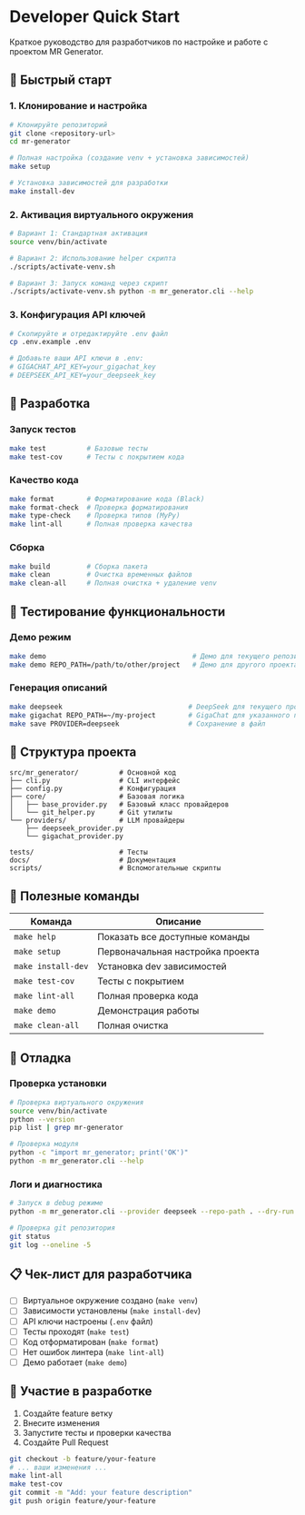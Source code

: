 # Developer Quick Start

Краткое руководство для разработчиков по настройке и работе с проектом MR Generator.

## 🚀 Быстрый старт

### 1. Клонирование и настройка

```bash
# Клонируйте репозиторий
git clone <repository-url>
cd mr-generator

# Полная настройка (создание venv + установка зависимостей)
make setup

# Установка зависимостей для разработки
make install-dev
```

### 2. Активация виртуального окружения

```bash
# Вариант 1: Стандартная активация
source venv/bin/activate

# Вариант 2: Использование helper скрипта
./scripts/activate-venv.sh

# Вариант 3: Запуск команд через скрипт
./scripts/activate-venv.sh python -m mr_generator.cli --help
```

### 3. Конфигурация API ключей

```bash
# Скопируйте и отредактируйте .env файл
cp .env.example .env

# Добавьте ваши API ключи в .env:
# GIGACHAT_API_KEY=your_gigachat_key
# DEEPSEEK_API_KEY=your_deepseek_key
```

## 🧪 Разработка

### Запуск тестов

```bash
make test          # Базовые тесты
make test-cov      # Тесты с покрытием кода
```

### Качество кода

```bash
make format        # Форматирование кода (Black)
make format-check  # Проверка форматирования
make type-check    # Проверка типов (MyPy)
make lint-all      # Полная проверка качества
```

### Сборка

```bash
make build         # Сборка пакета
make clean         # Очистка временных файлов
make clean-all     # Полная очистка + удаление venv
```

## 🎯 Тестирование функциональности

### Демо режим

```bash
make demo                                    # Демо для текущего репозитория
make demo REPO_PATH=/path/to/other/project   # Демо для другого проекта
```

### Генерация описаний

```bash
make deepseek                               # DeepSeek для текущего проекта
make gigachat REPO_PATH=~/my-project        # GigaChat для указанного проекта
make save PROVIDER=deepseek                 # Сохранение в файл
```

## 📁 Структура проекта

```
src/mr_generator/          # Основной код
├── cli.py                 # CLI интерфейс
├── config.py              # Конфигурация
├── core/                  # Базовая логика
│   ├── base_provider.py   # Базовый класс провайдеров
│   └── git_helper.py      # Git утилиты
└── providers/             # LLM провайдеры
    ├── deepseek_provider.py
    └── gigachat_provider.py

tests/                     # Тесты
docs/                      # Документация
scripts/                   # Вспомогательные скрипты
```

## 🔧 Полезные команды

| Команда | Описание |
|---------|----------|
| `make help` | Показать все доступные команды |
| `make setup` | Первоначальная настройка проекта |
| `make install-dev` | Установка dev зависимостей |
| `make test-cov` | Тесты с покрытием |
| `make lint-all` | Полная проверка кода |
| `make demo` | Демонстрация работы |
| `make clean-all` | Полная очистка |

## 🐛 Отладка

### Проверка установки

```bash
# Проверка виртуального окружения
source venv/bin/activate
python --version
pip list | grep mr-generator

# Проверка модуля
python -c "import mr_generator; print('OK')"
python -m mr_generator.cli --help
```

### Логи и диагностика

```bash
# Запуск в debug режиме
python -m mr_generator.cli --provider deepseek --repo-path . --dry-run

# Проверка git репозитория
git status
git log --oneline -5
```

## 📋 Чек-лист для разработчика

- [ ] Виртуальное окружение создано (`make venv`)
- [ ] Зависимости установлены (`make install-dev`)
- [ ] API ключи настроены (`.env` файл)
- [ ] Тесты проходят (`make test`)
- [ ] Код отформатирован (`make format`)
- [ ] Нет ошибок линтера (`make lint-all`)
- [ ] Демо работает (`make demo`)

## 🤝 Участие в разработке

1. Создайте feature ветку
2. Внесите изменения
3. Запустите тесты и проверки качества
4. Создайте Pull Request

```bash
git checkout -b feature/your-feature
# ... ваши изменения ...
make lint-all
make test-cov
git commit -m "Add: your feature description"
git push origin feature/your-feature
```
